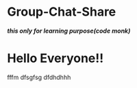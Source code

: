 # Group-Chat-Share
***this only for learning purpose(code monk)***
<h1>Hello  Everyone!!</h1>
fffm
dfsgfsg
dfdhdhhh

